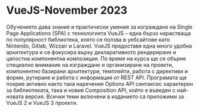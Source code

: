 # VueJS-November 2023

Обучението дава знания и практически умения за изграждане на Single Page Applications (SPA) с технологията VueJS – една бързо нарастваща по популярност библиотека, която се ползва в уебсайтове като Nintendo, Gitlab, Wizzair и Laravel. VueJS предоставя една много удобна архитектура и се фокусира върху декларативното рендериране и цялостна компонентна композиция. По време на курса ще се обърне специално внимание на изграждане и организиране на проекти, компонентно базирани архитектури, темплейти, работа с директиви и форми, рутиране и работа с информация от REST API. Програмата ще покрие активно както така наречения Options API синтаксис характерен за библиотеката, така и новия Composition API, който е въведен с най-новата версия. Всички теми включени в изданието са приложими за VueJS 2 и VueJS 3 проекти.
